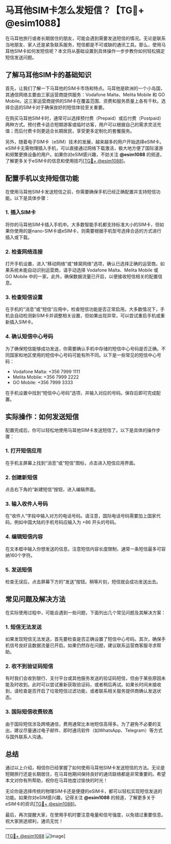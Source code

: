 # 马耳他SIM卡怎么发短信？【TG💪+ @esim1088】

在马耳他旅行或者长期居住的朋友，可能会遇到需要发送短信的情况。无论是联系当地朋友、家人还是紧急联系服务，短信都是不可或缺的通讯工具。那么，使用马耳他SIM卡如何发短信呢？本文将从基础设置到具体操作一步步教你如何轻松搞定短信发送问题。

## 了解马耳他SIM卡的基础知识

首先，让我们了解一下马耳他的SIM卡市场和特点。马耳他是欧洲的一个小岛国，其通信网络主要由三家运营商提供服务：Vodafone Malta、Melita Mobile 和 GO Mobile。这三家运营商提供的SIM卡在覆盖范围、资费和服务质量上各有千秋。选择合适的SIM卡对于确保良好的短信体验至关重要。

在购买马耳他SIM卡时，通常可以选择预付费（Prepaid）或后付费（Postpaid）两种方式。预付费卡适合短期游客或临时访客，用户可以根据自己的需求灵活充值；而后付费卡则更适合长期居民，享受更多定制化的套餐服务。

另外，随着电子SIM卡（eSIM）技术的发展，越来越多的用户开始选择eSIM卡。eSIM卡无需物理插入手机，可以直接通过网络下载激活，极大地方便了国际漫游和频繁更换设备的用户。如果你对eSIM感兴趣，不妨关注 **@esim1088** 的频道，了解更多关于eSIM卡的信息和使用技巧[[TG💪+ @esim1088](https://t.me/s/esim1088)]。

## 配置手机以支持短信功能

在使用马耳他SIM卡发送短信之前，你需要确保手机已经正确配置并支持短信功能。以下是具体步骤：

### 1. 插入SIM卡
将你的马耳他SIM卡插入手机中。大多数智能手机都支持标准大小的SIM卡，但如果你使用的是nano-SIM卡或eSIM卡，则需要根据手机型号选择合适的方式进行插入或下载。

### 2. 检查网络连接
打开手机设置，进入“移动网络”或“蜂窝网络”选项，确认已选择正确的运营商。如果系统未能自动识别运营商，请手动选择 Vodafone Malta、Melita Mobile 或 GO Mobile 中的一家。此外，确保数据流量已开启，以便接收短信相关的配置信息。

### 3. 检查短信设置
在手机的“消息”或“短信”应用中，检查短信功能是否正常启用。大多数情况下，手机会自动检测新SIM卡并调整相关设置，但如果出现异常，可以尝试重启手机或重新插入SIM卡。

### 4. 确认短信中心号码
为了确保短信能够成功发送，你需要确认手机中存储的短信中心号码是否正确。不同国家和地区使用的短信中心号码可能有所不同。以下是一些常见的短信中心号码：
- Vodafone Malta: +356 7999 1111
- Melita Mobile: +356 7999 2222
- GO Mobile: +356 7999 3333

在手机设置中找到“短信中心号码”选项，并输入对应的号码。保存后即可完成配置。

## 实际操作：如何发送短信

配置完成后，你可以轻松地使用马耳他SIM卡发送短信了。以下是具体的操作步骤：

### 1. 打开短信应用
在手机主屏幕上找到“消息”或“短信”图标，点击进入短信应用界面。

### 2. 创建新短信
点击右下角的“新建短信”按钮，进入编辑界面。

### 3. 输入收件人号码
在“收件人”字段中输入对方的电话号码。请注意，国际电话号码需要加上国家代码，例如中国大陆的手机号码应输入为 +86 开头的号码。

### 4. 编辑短信内容
在文本框中输入你想发送的信息。注意短信内容长度限制，通常一条短信最多可容纳160个字符。

### 5. 发送短信
检查无误后，点击屏幕下方的“发送”按钮。稍等片刻，短信就会成功发送出去。

## 常见问题及解决方法

在实际使用过程中，可能会遇到一些问题，下面列出几个常见问题及其解决方案：

### 1. 短信无法发送
如果发现短信无法发送，首先要检查是否正确设置了短信中心号码。其次，确保手机信号良好且数据流量已开启。如果仍然存在问题，建议联系运营商客服寻求帮助。

### 2. 收不到验证码短信
有时我们会收到银行、支付平台或其他服务发送的验证码短信，但由于某些原因未能及时收到。此时可以尝试重新获取验证码，或者稍后再试。如果长时间未接收到，请检查是否开启了垃圾短信过滤功能，或者联系相关服务提供商确认发送状态。

### 3. 国际短信收费较高
由于国际短信涉及跨境通信，费用通常比本地短信高得多。为了避免不必要的支出，建议尽量通过电子邮件、即时通讯软件（如WhatsApp、Telegram）等方式与国外联系人沟通。

## 总结

通过以上介绍，相信你已经掌握了如何使用马耳他SIM卡发送短信的方法。无论是短期旅行还是长期居住，在马耳他期间保持良好的通讯联络都是非常重要的。希望本文对你有所帮助，祝你在马耳他度过愉快的时光！

无论你是选择传统的物理SIM卡还是便捷的eSIM卡，都可以轻松实现短信发送的功能。如果你对eSIM感兴趣，记得关注 **@esim1088** 的频道，了解更多关于eSIM卡的资讯[[TG💪+ @esim1088](https://t.me/s/esim1088)]。

最后，再次提醒大家，在使用手机时要注意电量和信号强度，以免错过重要信息。祝大家旅途顺利，通讯无忧！

---

[[TG💪+ @esim1088](https://t.me/s/esim1088) ![Image](https://i.postimg.cc/4NQfJmqS/Snipaste-2025-05-13-00-14-12.png)]